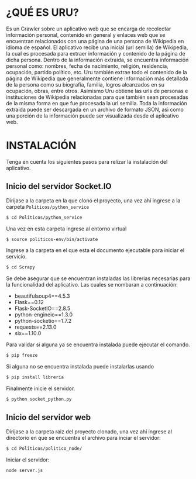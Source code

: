# ¿QUÉ ES URU?

Es un Crawler sobre un aplicativo web que se encarga de recolectar información personal, contenido en general y enlaces web que se encuentran relacionados con una página de una persona de Wikipedia en idioma de español.
El aplicativo recibe una inicial (url semilla) de Wikipedia, la cual es procesada para extraer información y contenido de la página de dicha persona. Dentro de la información extraida, se encuentra información personal como: nombres, fecha de nacimiento, religión, residencia, ocupación, partido político, etc.
Uru también extrae todo el contenido de la página de Wikipedia que generalmente contiene información más detallada de la persona como su biografía, familia, logros alcanzados en su ocupación, obras, entre otros. Asimismo Uru obtiene las urls de personas e instituciones de Wikipedia relacionadas para que también sean procesadas de la misma forma en que fue procesada la url semilla. Toda la información extraida puede ser descargada en un archivo de formato JSON, asì como una porción de la información puede ser visualizada desde el aplicativo web.

# INSTALACIÓN
Tenga en cuenta los siguientes pasos para relizar la instalación del aplicativo.

## Inicio del servidor Socket.IO

Dirijase a la carpeta en la que clonó el proyecto, una vez ahí ingrese a la carpeta `Politicos/python_service`
```sh 
$ cd Politicos/python_service
```
Una vez en esta carpeta ingrese al entorno virtual
```sh 
$ source politicos-env/bin/activate
```
Ingrese a la carpeta en el que esta el documento ejecutable para iniciar el servicio.
```sh 
$ cd Scrapy
```
Se debe asegurar que se encuentran instaladas las librerias necesarias para la funcionalidad del aplicativo. Las cuales se nombaran a continuación:

- beautifulsoup4==4.5.3
- Flask==0.12
- Flask-SocketIO==2.8.5
- python-engineio==1.3.0
- python-socketio==1.7.2
- requests==2.13.0
- six==1.10.0

Para validar si alguna ya se encuentra instalada puede ejecutar el comando.
```sh 
$ pip freeze
```
Si alguna no se encuentra instalada puede instalarlas usando
```sh 
$ pip install librería
```
Finalmente inicie el servidor.
```sh 
$ python socket_python.py
```
## Inicio del servidor web

Dirijase a la carpeta raiz del proyecto clonado, una vez ahí ingrese al directorio en que se encuentra el archivo para inciar el servidor:
```sh 
$ cd Politicos/politico_node/
```
Iniciar el servidor:
```sh 
node server.js
```

